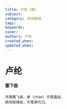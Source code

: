 ```yaml
---
title: 卢纶（唐）
subject: 
category: 诗词歌赋
tags: 
keywords: 
cover: 
authors: 卢纶
created_when: 
updated_when: 
---
```


# 卢纶

#### 塞下曲

```
月黑雁飞高，单（chán）于夜遁逃。
欲将轻骑逐，大雪满弓刀。
```
